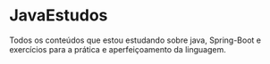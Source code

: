 # JavaEstudos
Todos os conteúdos que estou estudando sobre java, Spring-Boot e exercícios para a prática e aperfeiçoamento da linguagem.
